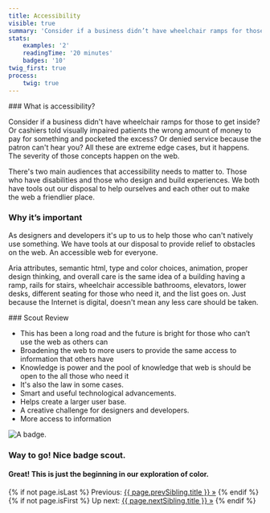 ```yaml
---
title: Accessibility
visible: true
summary: 'Consider if a business didn’t have wheelchair ramps for those to get inside? Or cashiers told visually impaired patients the wrong amount of money to pay for something and pocketed the excess? Or denied service because the patron can’t hear you? All these are extreme edge cases, but it happens. The severity of those concepts happen on the web. Let’s work together to make the web better for everyone. Ready to start exploring?'
stats:
    examples: '2'
    readingTime: '20 minutes'
    badges: '10'
twig_first: true
process:
    twig: true
---
```

<section>
<div class="container--content" markdown="1">
### What is accessibility?

Consider if a business didn't have wheelchair ramps for those to get inside? Or cashiers told visually impaired patients the wrong amount of money to pay for something and pocketed the excess? Or denied service because the patron can't hear you? All these are extreme edge cases, but it happens. The severity of those concepts happen on the web.

There's two main audiences that accessibility needs to matter to. Those who have disabilities and those who design and build experiences. We both have tools out our disposal to help ourselves and each other out to make the web a friendlier place.

### Why it’s important

As designers and developers it's up to us to help those who can't natively use something. We have tools at our disposal to provide relief to obstacles on the web. An accessible web for everyone.

Aria attributes, semantic html, type and color choices, animation, proper design thinking, and overall care is the same idea of a building having a ramp, rails for stairs, wheelchair accessible bathrooms, elevators, lower desks, different seating for those who need it, and the list goes on. Just because the Internet is digital, doesn't mean any less care should be taken.
</div>
</section>

<section>
<div class="container--content" markdown="1">
### Scout Review

* This has been a long road and the future is bright for those who can’t use the web as others can
* Broadening the web to more users to provide the same access to information that others have
* Knowledge is power and the pool of knowledge that web is should be open to the all those who need it
* It's also the law in some cases.
* Smart and useful technological advancements.
* Helps create a larger user base.
* A creative challenge for designers and developers.
* More access to information
</div>
</section>

<section class="section--badge-cta section--badge-cta__orange mt--60">
    <div class="container">
        <div class="flex-grid--gutters">
            <div class="col--width__four">
                <div class="badge--box">
                    <img class="img--badge badge--dispatch" alt="A badge." src="/user/pages/06.badge/accessibility/about-accessibility.png" data-section="about" data-badge="accessibility">
                </div>
            </div>
            <div class="col--width__eight">
                <h3>Way to go! Nice badge scout.</h3>
                <h4>Great! This is just the beginning in our exploration of color.</h4>
                {% if not page.isLast %}
                    <span>Previous: </span><a href="{{ page.prevSibling.url }}">{{ page.prevSibling.title }} &raquo;</a>
                {% endif %}
                {% if not page.isFirst %}
                    <span>Up next: </span><a href="{{ page.nextSibling.url }}">{{ page.nextSibling.title }} &raquo;</a>
                {% endif %}
            </div>
        </div>
    </div>
</section>
